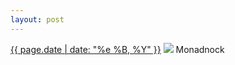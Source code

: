 ```yaml
---
layout: post
---
```


<p>
  <time><a href="/9">{{ page.date | date: "%e %B, %Y" }}</a></time>
  <a href="/9"><img src="{{ site.assets_url }}/9.jpg"/></a>
  <span>Monadnock</span>
</p>
